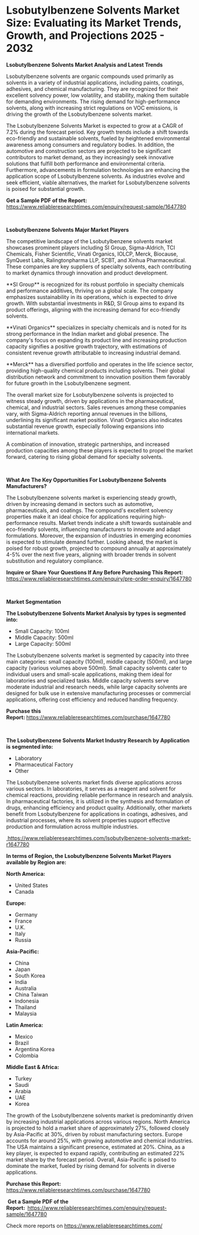 <p><h1>Lsobutylbenzene Solvents Market Size: Evaluating its Market Trends, Growth, and Projections 2025 - 2032</h1></p><p><strong>Lsobutylbenzene Solvents Market Analysis and Latest Trends</strong></p>
<p><p>Lsobutylbenzene solvents are organic compounds used primarily as solvents in a variety of industrial applications, including paints, coatings, adhesives, and chemical manufacturing. They are recognized for their excellent solvency power, low volatility, and stability, making them suitable for demanding environments. The rising demand for high-performance solvents, along with increasing strict regulations on VOC emissions, is driving the growth of the Lsobutylbenzene solvents market. </p><p>The Lsobutylbenzene Solvents Market is expected to grow at a CAGR of 7.2% during the forecast period. Key growth trends include a shift towards eco-friendly and sustainable solvents, fueled by heightened environmental awareness among consumers and regulatory bodies. In addition, the automotive and construction sectors are projected to be significant contributors to market demand, as they increasingly seek innovative solutions that fulfill both performance and environmental criteria. Furthermore, advancements in formulation technologies are enhancing the application scope of Lsobutylbenzene solvents. As industries evolve and seek efficient, viable alternatives, the market for Lsobutylbenzene solvents is poised for substantial growth.</p></p>
<p><strong>Get a Sample PDF of the Report:&nbsp;</strong> <a href="https://www.reliableresearchtimes.com/enquiry/request-sample/1647780?utm_campaign=2267&utm_medium=2&utm_source=Github&utm_content=ia&utm_term=29032025&utm_id=lsobutylbenzene-solvents">https://www.reliableresearchtimes.com/enquiry/request-sample/1647780</a></p>
<p>&nbsp;</p>
<p><strong>Lsobutylbenzene Solvents Major Market Players</strong></p>
<p><p>The competitive landscape of the Lsobutylbenzene solvents market showcases prominent players including SI Group, Sigma-Aldrich, TCI Chemicals, Fisher Scientific, Vinati Organics, IOLCP, Merck, Biocause, SynQuest Labs, Ralingtonpharma LLP, SCBT, and Xinhua Pharmaceutical. These companies are key suppliers of specialty solvents, each contributing to market dynamics through innovation and product development.</p><p>**SI Group** is recognized for its robust portfolio in specialty chemicals and performance additives, thriving on a global scale. The company emphasizes sustainability in its operations, which is expected to drive growth. With substantial investments in R&D, SI Group aims to expand its product offerings, aligning with the increasing demand for eco-friendly solvents.</p><p>**Vinati Organics** specializes in specialty chemicals and is noted for its strong performance in the Indian market and global presence. The company's focus on expanding its product line and increasing production capacity signifies a positive growth trajectory, with estimations of consistent revenue growth attributable to increasing industrial demand.</p><p>**Merck** has a diversified portfolio and operates in the life science sector, providing high-quality chemical products including solvents. Their global distribution network and commitment to innovation position them favorably for future growth in the Lsobutylbenzene segment.</p><p>The overall market size for Lsobutylbenzene solvents is projected to witness steady growth, driven by applications in the pharmaceutical, chemical, and industrial sectors. Sales revenues among these companies vary, with Sigma-Aldrich reporting annual revenues in the billions, underlining its significant market position. Vinati Organics also indicates substantial revenue growth, especially following expansions into international markets.</p><p>A combination of innovation, strategic partnerships, and increased production capacities among these players is expected to propel the market forward, catering to rising global demand for specialty solvents.</p></p>
<p>&nbsp;</p>
<p><strong>What Are The Key Opportunities For Lsobutylbenzene Solvents Manufacturers?</strong></p>
<p><p>The Lsobutylbenzene solvents market is experiencing steady growth, driven by increasing demand in sectors such as automotive, pharmaceuticals, and coatings. The compound's excellent solvency properties make it an ideal choice for applications requiring high-performance results. Market trends indicate a shift towards sustainable and eco-friendly solvents, influencing manufacturers to innovate and adapt formulations. Moreover, the expansion of industries in emerging economies is expected to stimulate demand further. Looking ahead, the market is poised for robust growth, projected to compound annually at approximately 4-5% over the next five years, aligning with broader trends in solvent substitution and regulatory compliance.</p></p>
<p><strong>Inquire or Share Your Questions If Any Before Purchasing This Report:</strong> <a href="https://www.reliableresearchtimes.com/enquiry/pre-order-enquiry/1647780?utm_campaign=2267&utm_medium=2&utm_source=Github&utm_content=ia&utm_term=29032025&utm_id=lsobutylbenzene-solvents">https://www.reliableresearchtimes.com/enquiry/pre-order-enquiry/1647780</a></p>
<p>&nbsp;</p>
<p><strong>Market Segmentation</strong></p>
<p><strong>The Lsobutylbenzene Solvents Market Analysis by types is segmented into:</strong></p>
<p><ul><li>Small Capacity: 100ml</li><li>Middle Capacity: 500ml</li><li>Large Capacity: 500ml</li></ul></p>
<p><p>The Lsobutylbenzene solvents market is segmented by capacity into three main categories: small capacity (100ml), middle capacity (500ml), and large capacity (various volumes above 500ml). Small capacity solvents cater to individual users and small-scale applications, making them ideal for laboratories and specialized tasks. Middle capacity solvents serve moderate industrial and research needs, while large capacity solvents are designed for bulk use in extensive manufacturing processes or commercial applications, offering cost efficiency and reduced handling frequency.</p></p>
<p><strong>Purchase this Report:&nbsp;</strong><a href="https://www.reliableresearchtimes.com/purchase/1647780?utm_campaign=2267&utm_medium=2&utm_source=Github&utm_content=ia&utm_term=29032025&utm_id=lsobutylbenzene-solvents">https://www.reliableresearchtimes.com/purchase/1647780</a></p>
<p>&nbsp;</p>
<p><strong>The Lsobutylbenzene Solvents Market Industry Research by Application is segmented into:</strong></p>
<p><ul><li>Laboratory</li><li>Pharmaceutical Factory</li><li>Other</li></ul></p>
<p><p>The Lsobutylbenzene solvents market finds diverse applications across various sectors. In laboratories, it serves as a reagent and solvent for chemical reactions, providing reliable performance in research and analysis. In pharmaceutical factories, it is utilized in the synthesis and formulation of drugs, enhancing efficiency and product quality. Additionally, other markets benefit from Lsobutylbenzene for applications in coatings, adhesives, and industrial processes, where its solvent properties support effective production and formulation across multiple industries.</p></p>
<p><a href="https://www.reliableresearchtimes.com/lsobutylbenzene-solvents-market-r1647780?utm_campaign=2267&utm_medium=2&utm_source=Github&utm_content=ia&utm_term=29032025&utm_id=lsobutylbenzene-solvents">&nbsp;https://www.reliableresearchtimes.com/lsobutylbenzene-solvents-market-r1647780</a></p>
<p><strong>In terms of Region, the Lsobutylbenzene Solvents Market Players available by Region are:</strong></p>
<p>
    <p> <strong> North America: </strong>
        <ul>
            <li>United States</li>
            <li>Canada</li>
        </ul>
        </p> 
    <p> <strong> Europe: </strong>
        <ul>
            <li>Germany</li>
            <li>France</li>
            <li>U.K.</li>
            <li>Italy</li>
            <li>Russia</li>
        </ul>
        </p> 
    <p> <strong> Asia-Pacific: </strong>
        <ul>
            <li>China</li>
            <li>Japan</li>
            <li>South Korea</li>
            <li>India</li>
            <li>Australia</li>
            <li>China Taiwan</li>
            <li>Indonesia</li>
            <li>Thailand</li>
            <li>Malaysia</li>
        </ul>
        </p> 
    <p> <strong> Latin America: </strong>
        <ul>
            <li>Mexico</li>
            <li>Brazil</li>
            <li>Argentina Korea</li>
            <li>Colombia</li>
        </ul>
        </p> 
    <p> <strong> Middle East & Africa: </strong>
        <ul>
            <li>Turkey</li>
            <li>Saudi</li>
            <li>Arabia</li>
            <li>UAE</li>
            <li>Korea</li>
        </ul>
    </p>
    </p>
<p><p>The growth of the Lsobutylbenzene solvents market is predominantly driven by increasing industrial applications across various regions. North America is projected to hold a market share of approximately 27%, followed closely by Asia-Pacific at 30%, driven by robust manufacturing sectors. Europe accounts for around 25%, with growing automotive and chemical industries. The USA maintains a significant presence, estimated at 20%. China, as a key player, is expected to expand rapidly, contributing an estimated 22% market share by the forecast period. Overall, Asia-Pacific is poised to dominate the market, fueled by rising demand for solvents in diverse applications.</p></p>
<p><strong>Purchase this Report: </strong><a href="https://www.reliableresearchtimes.com/purchase/1647780?utm_campaign=2267&utm_medium=2&utm_source=Github&utm_content=ia&utm_term=29032025&utm_id=lsobutylbenzene-solvents">https://www.reliableresearchtimes.com/purchase/1647780</a></p>
<p>&nbsp;<strong>Get a Sample PDF of the Report:&nbsp;&nbsp;</strong><a href="https://www.reliableresearchtimes.com/enquiry/request-sample/1647780?utm_campaign=2267&utm_medium=2&utm_source=Github&utm_content=ia&utm_term=29032025&utm_id=lsobutylbenzene-solvents">https://www.reliableresearchtimes.com/enquiry/request-sample/1647780</a></p>
<p><strong></strong></p>
<p>Check more reports on <a href="https://www.reliableresearchtimes.com/?utm_campaign=2267&utm_medium=2&utm_source=Github&utm_content=ia&utm_term=29032025&utm_id=lsobutylbenzene-solvents">https://www.reliableresearchtimes.com/</a></p>